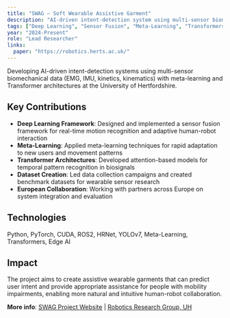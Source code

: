 ```yaml
---
title: "SWAG — Soft Wearable Assistive Garment"
description: "AI-driven intent-detection system using multi-sensor biomechanical data for wearable robotics"
tags: ["Deep Learning", "Sensor Fusion", "Meta-Learning", "Transformers", "EMG", "IMU", "Wearable Robotics", "Edge AI"]
year: "2024-Present"
role: "Lead Researcher"
links:
  paper: "https://robotics.herts.ac.uk/"
---
```


Developing AI-driven intent-detection systems using multi-sensor biomechanical data (EMG, IMU, kinetics, kinematics) with meta-learning and Transformer architectures at the University of Hertfordshire.

## Key Contributions

- **Deep Learning Framework**: Designed and implemented a sensor fusion framework for real-time motion recognition and adaptive human-robot interaction
- **Meta-Learning**: Applied meta-learning techniques for rapid adaptation to new users and movement patterns
- **Transformer Architectures**: Developed attention-based models for temporal pattern recognition in biosignals
- **Dataset Creation**: Led data collection campaigns and created benchmark datasets for wearable sensor research
- **European Collaboration**: Working with partners across Europe on system integration and evaluation

## Technologies

Python, PyTorch, CUDA, ROS2, HRNet, YOLOv7, Meta-Learning, Transformers, Edge AI

## Impact

The project aims to create assistive wearable garments that can predict user intent and provide appropriate assistance for people with mobility impairments, enabling more natural and intuitive human-robot collaboration.

**More info**: [SWAG Project Website](https://robotics.herts.ac.uk/) | [Robotics Research Group, UH](https://robotics.herts.ac.uk/)

